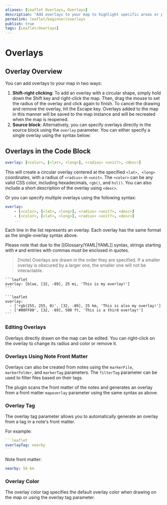 ```yaml
---
aliases: [Leaflet Overlays, Overlays]
description: "Add overlays to your map to highlight specific areas or points of interest."
permalink: leaflet/beginner/overlays
publish: true
tags: [Leaflet/Overlays]
---
```


# Overlays

## Overlay Overview

You can add overlays to your map in two ways:

1.  **Shift-right clicking**: To add an overlay with a circular shape, simply hold down the Shift key and right-click the map. Then, drag the mouse to set the radius of the overlay and click again to finish. To cancel the drawing and remove the overlay, hit the Escape key. Overlays added to the map in this manner will be saved to the map instance and will be recreated when the map is reopened.
2. **Source block**: Alternatively, you can specify overlays directly in the source block using the `overlay` parameter. You can either specify a single overlay using the syntax below:

## Overlays in the Code Block

```yaml
overlay: [<color>, [<lat>, <long>], <radius> <unit?>, <desc>]
```

This will create a circular overlay centered at the specified `<lat>, <long>` coordinates, with a radius of `<radius>` in `<unit>`. The `<color>` can be any valid CSS color, including hexadecimals, `rgb()`, and `hsl()`. You can also include a short description of the overlay using `<desc>`.

Or you can specify multiple overlays using the following syntax:

```yaml
overlay:
    - [<color>, [<lat>, <long>], <radius> <unit?>, <desc>]
    - [<color>, [<lat>, <long>], <radius> <unit?>, <desc>]
    ...
```

Each line in the list represents an overlay. Each overlay has the same format as the single-overlay syntax above.

Please note that due to the [[Glossary/YAML|YAML]] syntax, strings starting with `#` and entries with commas must be enclosed in quotes.

> [!note] Overlays are drawn in the order they are specified. 
> If a smaller overlay is obscured by a larger one, the smaller one will not be interactable.

````
```leaflet
overlay: [blue, [32, -89], 25 mi, 'This is my overlay!']
```
````

````
```leaflet
overlay:
  - ['rgb(255, 255, 0)', [32, -89], 25 km, 'This is also my overlay!']
  - ['#00FF00', [32, -89], 500 ft, 'This is a third overlay!']
```
````

### Editing Overlays

Overlays directly drawn on the map can be edited. You can right-click on the overlay to change its radius and color or remove it.

### Overlays Using Note Front Matter

Overlays can also be created from notes using the `markerFile`, `markerFolder`, and `markerTag` parameters. 
The `filterTag` parameter can be used to filter files based on their tags.

The plugin scans the front matter of the notes and generates an overlay from a front matter `mapoverlay` parameter using the same syntax as above.

### Overlay Tag

The overlay tag parameter allows you to automatically generate an overlay from a tag in a note's front matter.

For example:

````yaml
```leaflet
overlayTag: nearby
```
````

Note front matter:

```yaml
nearby: 50 km
```

### Overlay Color

The overlay color tag specifies the default overlay color when drawing on the map or using the overlay tag parameter.

